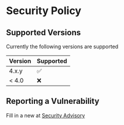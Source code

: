# Security Policy

## Supported Versions

Currently the following versions are supported 

| Version | Supported          |
| ------- | ------------------ |
| 4.x.y   | :white_check_mark: |
| < 4.0   | :x:                |

## Reporting a Vulnerability

Fill in a new at [Security Advisory](https://github.com/theyosh/TerrariumPI/security/advisories)
